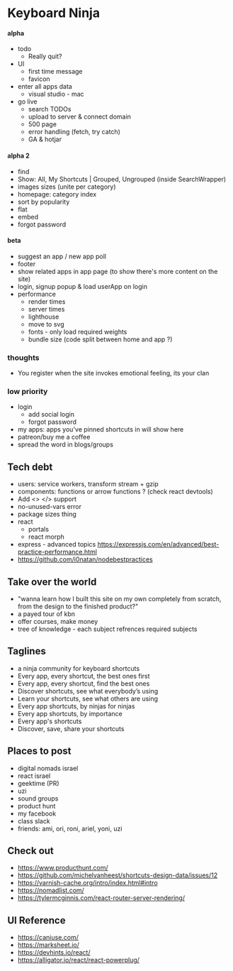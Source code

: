 # Keyboard Ninja

#### alpha

- todo
  - Really quit?
- UI      
  - first time message
  - favicon
- enter all apps data
  - visual studio - mac
- go live
  - search TODOs
  - upload to server & connect domain  
  - 500 page
  - error handling (fetch, try catch)
  - GA & hotjar

#### alpha 2

- find
- Show: All, My Shortcuts | Grouped, Ungrouped (inside SearchWrapper)
- images sizes (unite per category)
- homepage: category index
- sort by popularity
- flat 
- embed
- forgot password

#### beta

- suggest an app / new app poll
- footer
- show related apps in app page (to show there's more content on the site)
- login, signup popup & load userApp on login
- performance
  - render times
  - server times
  - lighthouse
  - move to svg
  - fonts - only load required weights
  - bundle size (code split between home and app ?)

### thoughts

- You register when the site invokes emotional feeling, its your clan

### low priority

- login
  - add social login
  - forgot password
- my apps: apps you've pinned shortcuts in will show here
- patreon/buy me a coffee
- spread the word in blogs/groups

## Tech debt

- users: service workers, transform stream + gzip
- components: functions or arrow functions ? (check react devtools)
- Add <> </> support
- no-unused-vars error
- package sizes thing
- react
  - portals
  - react morph
- express - advanced topics https://expressjs.com/en/advanced/best-practice-performance.html
- https://github.com/i0natan/nodebestpractices


## Take over the world

- "wanna learn how I built this site on my own completely from scratch, from the design to the finished product?"
- a payed tour of kbn
- offer courses, make money
- tree of knowledge - each subject refrences required subjects

## Taglines

- a ninja community for keyboard shortcuts
- Every app, every shortcut, the best ones first
- Every app, every shortcut, find the best ones
- Discover shortcuts, see what everybody’s using
- Learn your shortcuts, see what others are using
- Every app shortcuts, by ninjas for ninjas
- Every app shortcuts, by importance
- Every app's shortcuts
- Discover, save, share your shortcuts

## Places to post

- digital nomads israel
- react israel
- geektime (PR)
- uzi
- sound groups
- product hunt
- my facebook
- class slack
- friends: ami, ori, roni, ariel, yoni, uzi

## Check out

- https://www.producthunt.com/
- https://github.com/michelvanheest/shortcuts-design-data/issues/12
- https://varnish-cache.org/intro/index.html#intro
- https://nomadlist.com/
- https://tylermcginnis.com/react-router-server-rendering/

## UI Reference

- https://caniuse.com/
- https://marksheet.io/
- https://devhints.io/react/
- https://alligator.io/react/react-powerplug/

